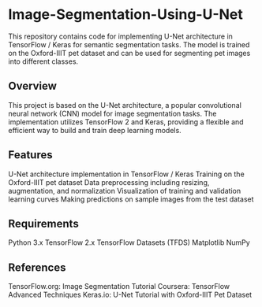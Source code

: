 # Image-Segmentation-Using-U-Net
This repository contains code for implementing U-Net architecture in TensorFlow / Keras for semantic segmentation tasks. The model is trained on the Oxford-IIIT pet dataset and can be used for segmenting pet images into different classes.

## Overview
This project is based on the U-Net architecture, a popular convolutional neural network (CNN) model for image segmentation tasks. The implementation utilizes TensorFlow 2 and Keras, providing a flexible and efficient way to build and train deep learning models.

## Features
U-Net architecture implementation in TensorFlow  / Keras
Training on the Oxford-IIIT pet dataset
Data preprocessing including resizing, augmentation, and normalization
Visualization of training and validation learning curves
Making predictions on sample images from the test dataset

## Requirements
Python 3.x
TensorFlow 2.x
TensorFlow Datasets (TFDS)
Matplotlib
NumPy

## References
TensorFlow.org: Image Segmentation Tutorial
Coursera: TensorFlow Advanced Techniques
Keras.io: U-Net Tutorial with Oxford-IIIT Pet Dataset

